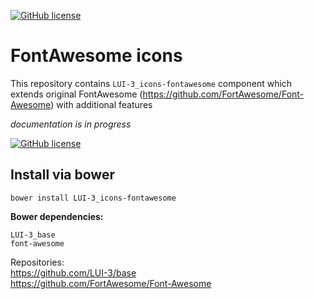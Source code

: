 [![GitHub license](http://content.github.lui-3.cz/LUI-3_logo-small.png)](//lui-3.cz/)
# FontAwesome icons
This repository contains `LUI-3_icons-fontawesome` component which extends original FontAwesome (https://github.com/FortAwesome/Font-Awesome) with additional features

*documentation is in progress*


[![GitHub license](http://content.github.lui-3.cz/repo-design/button_releases.jpg)](//github.com/LUI-3/icons-fontawesome/releases/latest)

## Install via bower
```bower
bower install LUI-3_icons-fontawesome
```
**Bower dependencies:**

```
LUI-3_base
font-awesome
```
Repositories:  
https://github.com/LUI-3/base  
https://github.com/FortAwesome/Font-Awesome

